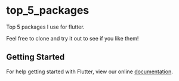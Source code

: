 # top_5_packages

Top 5 packages I use for flutter.

Feel free to clone and try it out to see if you like them!

## Getting Started

For help getting started with Flutter, view our online
[documentation](https://flutter.io/).
